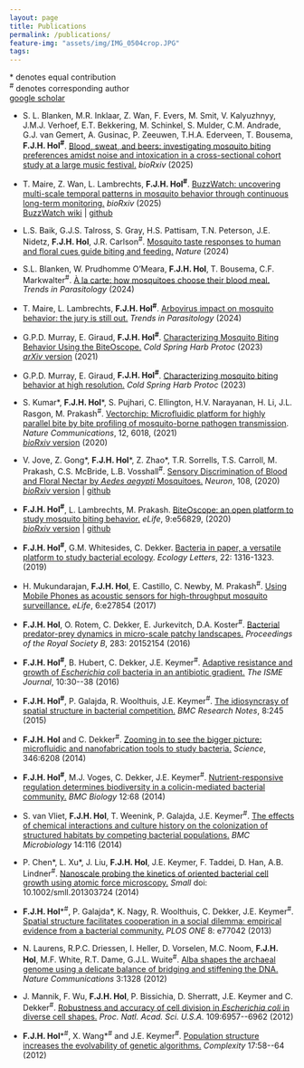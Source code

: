 ```yaml
---
layout: page
title: Publications
permalink: /publications/
feature-img: "assets/img/IMG_0504crop.JPG"
tags:
---
```


\* denotes equal contribution\
<sup>#</sup> denotes corresponding author\
[google scholar](https://scholar.google.com/citations?user=Kib_WzkAAAAJ&hl=en&oi=ao)


- S. L. Blanken, M.R. Inklaar, Z. Wan, F. Evers, M. Smit, V. Kalyuzhnyy, J.M.J. Verhoef, E.T. Bekkering, M. Schinkel, S. Mulder, C.M. Andrade, G.J. van Gemert, A. Gusinac, P. Zeeuwen, T.H.A. Ederveen, T. Bousema, **F.J.H. Hol<sup>#</sup>**. [Blood, sweat, and beers: investigating mosquito biting preferences amidst noise and intoxication in a cross-sectional cohort study at a large music festival.](https://www.biorxiv.org/content/10.1101/2025.08.21.671470v1) *bioRxiv* (2025)

- T. Maire, Z. Wan, L. Lambrechts, **F.J.H. Hol<sup>#</sup>**. [BuzzWatch: uncovering multi-scale temporal patterns in mosquito behavior through continuous long-term monitoring.](https://www.biorxiv.org/content/10.1101/2025.01.24.634688v1) *bioRxiv* (2025)\
[BuzzWatch wiki](https://theomaire.github.io/buzzwatch/) | [github](https://github.com/theomaire/BuzzWatch_app_v2)

- L.S. Baik, G.J.S. Talross, S. Gray, H.S. Pattisam, T.N. Peterson, J.E. Nidetz, **F.J.H. Hol**, J.R. Carlson<sup>#</sup>. [Mosquito taste responses to human and floral cues guide biting and feeding.](https://www.nature.com/articles/s41586-024-08047-y) *Nature* (2024)

- S.L. Blanken, W. Prudhomme O’Meara, **F.J.H. Hol**, T. Bousema, C.F. Markwalter<sup>#</sup>. [À la carte: how mosquitoes choose their blood meal.](https://www.cell.com/trends/parasitology/abstract/S1471-4922(24)00136-3) *Trends in Parasitology* (2024)

- T. Maire, L. Lambrechts, **F.J.H. Hol<sup>#</sup>**. [Arbovirus impact on mosquito behavior: the jury is still out.](https://www.cell.com/trends/parasitology/abstract/S1471-4922(24)00029-1) *Trends in Parasitology* (2024)

- G.P.D. Murray, E. Giraud, **F.J.H. Hol<sup>#</sup>**. [Characterizing Mosquito Biting Behavior Using the BiteOscope.](https://cshprotocols.cshlp.org/content/early/2023/03/07/pdb.prot108176.abstract) *Cold Spring Harb Protoc* (2023)\
[*arXiv* version](https://arxiv.org/abs/2107.08743) (2021)

- G.P.D. Murray, E. Giraud, **F.J.H. Hol<sup>#</sup>**. [Characterizing mosquito biting behavior at high resolution.](https://cshprotocols.cshlp.org/content/early/2023/03/07/pdb.top107658.short) *Cold Spring Harb Protoc* (2023)

- S. Kumar\*, **F.J.H. Hol**\*, S. Pujhari, C. Ellington, H.V. Narayanan, H. Li, J.L. Rasgon, M. Prakash<sup>#</sup>. [Vectorchip: Microfluidic platform for highly parallel bite by bite profiling of mosquito-borne pathogen transmission](https://www.nature.com/articles/s41467-021-26300-0). *Nature Communications*, 12, 6018, (2021)\
[*bioRxiv* version](https://www.biorxiv.org/content/10.1101/2020.10.19.345603v1.abstract) (2020)

- V. Jove, Z. Gong\*, **F.J.H. Hol**\*, Z. Zhao\*, T.R. Sorrells, T.S. Carroll, M. Prakash, C.S. McBride, L.B. Vosshall<sup>#</sup>. [Sensory Discrimination of Blood and Floral Nectar by *Aedes aegypti* Mosquitoes.](https://www.cell.com/neuron/pdfExtended/S0896-6273(20)30719-4) *Neuron*, 108, (2020)\
[*bioRxiv* version](https://www.biorxiv.org/content/10.1101/2020.02.27.954206v1.abstract) | [github](https://github.com/VosshallLab/Jove_Vosshall_2020)

- **F.J.H. Hol<sup>#</sup>**, L. Lambrechts, M. Prakash. [BiteOscope: an open platform to study mosquito biting behavior.](https://elifesciences.org/articles/56829) *eLife*, 9:e56829, (2020)\
[*bioRxiv* version](https://www.biorxiv.org/content/10.1101/2020.02.19.955641v1) | [github](https://github.com/felixhol/biteOscope)

- **F.J.H. Hol<sup>#</sup>**, G.M. Whitesides, C. Dekker. [Bacteria in paper, a versatile platform to study bacterial ecology](https://onlinelibrary.wiley.com/doi/full/10.1111/ele.13274). *Ecology Letters*, 22: 1316-1323. (2019)

- H. Mukundarajan, **F.J.H. Hol**, E. Castillo, C. Newby, M. Prakash<sup>#</sup>. [Using Mobile Phones as acoustic sensors for high-throughput
mosquito surveillance.](https://elifesciences.org/articles/27854) *eLife*, 6:e27854 (2017)

- **F.J.H. Hol**, O. Rotem, C. Dekker, E. Jurkevitch, D.A. Koster<sup>#</sup>. [Bacterial predator-prey dynamics in micro-scale patchy
landscapes.](https://royalsocietypublishing.org/doi/full/10.1098/rspb.2015.2154) *Proceedings of the Royal Society B*, 283: 20152154 (2016)

- **F.J.H. Hol<sup>#</sup>**, B. Hubert, C. Dekker, J.E. Keymer<sup>#</sup>. [Adaptive resistance and growth of *Escherichia coli* bacteria in an antibiotic gradient.](https://www.nature.com/articles/ismej2015107/) *The ISME Journal*, 10:30--38 (2016)

- **F.J.H. Hol<sup>#</sup>**, P. Galajda, R. Woolthuis, J.E. Keymer<sup>#</sup>. [The idiosyncrasy of spatial structure in bacterial competition.](https://bmcresnotes.biomedcentral.com/articles/10.1186/s13104-015-1169-x) *BMC Research Notes*, 8:245 (2015)

- **F.J.H. Hol** and C. Dekker<sup>#</sup>. [Zooming in to see the bigger picture: microfluidic and nanofabrication tools to study bacteria.](https://science.sciencemag.org/content/346/6208/1251821) *Science*, 346:6208 (2014)

- **F.J.H. Hol<sup>#</sup>**, M.J. Voges, C. Dekker, J.E. Keymer<sup>#</sup>. [Nutrient-responsive regulation determines biodiversity in a colicin-mediated bacterial community.](https://bmcbiol.biomedcentral.com/articles/10.1186/s12915-014-0068-2) *BMC Biology* 12:68 (2014)

- S. van Vliet, **F.J.H. Hol**, T. Weenink, P. Galajda, J.E. Keymer<sup>#</sup>. [The effects of chemical interactions and culture history on the colonization of structured habitats by competing bacterial populations.](https://bmcmicrobiol.biomedcentral.com/articles/10.1186/1471-2180-14-116) *BMC Microbiology* 14:116 (2014)

- P. Chen\*, L. Xu\*, J. Liu, **F.J.H. Hol**, J.E. Keymer, F. Taddei, D. Han, A.B. Lindner<sup>#</sup>. [Nanoscale probing the kinetics
of oriented bacterial cell growth using atomic force microscopy.](https://onlinelibrary.wiley.com/doi/full/10.1002/smll.201303724?casa_token=EhNS8-L2tewAAAAA%3AdZkvYSs2WbYaUzTjwry4gUIRVZN_FW1InPkr6Wh6hmck-z1TPPjDr26ERIi_Jkwx9fu_Nec_KuNreRg) *Small*
doi: 10.1002/smll.201303724 (2014)

- **F.J.H. Hol**\*<sup>#</sup>, P. Galajda\*, K. Nagy, R. Woolthuis, C. Dekker, J.E. Keymer<sup>#</sup>. [Spatial structure facilitates cooperation in a social dilemma: empirical evidence from a bacterial community.](https://journals.plos.org/plosone/article?id=10.1371/journal.pone.0077042) *PLOS ONE* 8: e77042 (2013)

- N. Laurens, R.P.C. Driessen, I. Heller, D. Vorselen, M.C. Noom, **F.J.H. Hol**, M.F. White, R.T. Dame, G.J.L. Wuite<sup>#</sup>. [Alba shapes the archaeal genome using a delicate balance of bridging and stiffening the DNA.](https://www.nature.com/articles/ncomms2330) *Nature Communications* 3:1328 (2012)

- J. Mannik, F. Wu, **F.J.H. Hol**, P. Bissichia, D. Sherratt, J.E. Keymer and C. Dekker<sup>#</sup>. [Robustness and accuracy of cell division in *Escherichia coli* in diverse cell shapes.](https://www.pnas.org/content/109/18/6957.short) *Proc. Natl. Acad. Sci. U.S.A.* 109:6957--6962 (2012)

- **F.J.H. Hol**\*<sup>#</sup>, X. Wang\*<sup>#</sup> and J.E. Keymer<sup>#</sup>. [Population structure increases the evolvability of genetic algorithms.](https://onlinelibrary.wiley.com/doi/abs/10.1002/cplx.21392) *Complexity* 17:58--64 (2012)  
<!-- \* denotes equal contribution -->
<!-- {: reversed="reversed"} -->
